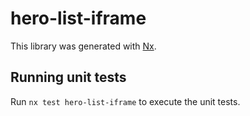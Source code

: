 # hero-list-iframe

This library was generated with [Nx](https://nx.dev).

## Running unit tests

Run `nx test hero-list-iframe` to execute the unit tests.
